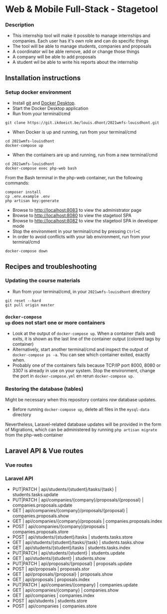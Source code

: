 # Web &amp; Mobile Full-Stack - Stagetool

### Description

* This internship tool will make it possible to manage internships and companies. Each user has it's own role and can do specific things
* The tool will be able to manage students, companies and proposals
* A coordinator wil be able remove, add or change those things
* A company will be able to add proposals
* A student wil be able to write his reports about the internship

## Installation instructions

### Setup docker environment
* Install [git](https://git-scm.com/downloads) and [Docker Desktop](https://www.docker.com/products/docker-desktop).
* Start the Docker Desktop application
* Run from your terminal/cmd
```shell
git clone https://git.ikdoeict.be/louis.dhont/2021wmfs-louisdhont.git
```
* When Docker is up and running, run from your terminal/cmd
```shell
cd 2021wmfs-louisdhont
docker-compose up
```
* When the containers are up and running, run from a new terminal/cmd
```shell
cd 2021wmfs-louisdhont
docker-compose exec php-web bash
```
From the Bash terminal in the php-web container, run the following commands:
```shell
composer install
cp .env.example .env
php artisan key:generate
```
* Browse to [http://localhost:8083](http://localhost:8083) to view the administrator page
* Browse to [http://localhost:8080](http://localhost:8080) to view the stagetool SPA
* Browse to [http://localhost:8082](http://localhost:8082) to view the stagetool SPA in developer mode
* Stop the environment in your terminal/cmd by pressing <code>Ctrl+C</code>
* In order to avoid conflicts with your lab environment, run from your terminal/cmd
```shell
docker-compose down
```

## Recipes and troubleshooting

### Updating the course materials 
* Run from your terminal/cmd, in your <code>2021wmfs-louisdhont</code> directory
```shell
git reset --hard
git pull origin master
```

### <code>docker-compose up</code> does not start one or more containers
* Look at the output of <code>docker-compose up</code>. When a container (fails and) exits, it is shown as the last line of the container output (colored tags by container)
* Alternatively, start another terminal/cmd and inspect the output of <code>docker-compose ps -a</code>. You can see which container exited, exactly when.
* Probably one of the containers fails because TCP/IP port 8000, 8080 or 3307 is already in use on your system. Stop the environment, change the port in <code>docker-compose.yml</code> en rerun <code>docker-compose up</code>.

### Restoring the database (tables)
Might be necessary when this repository contains *raw* database updates.
* Before running <code>docker-compose up</code>, delete all files in the <code>mysql-data</code> directory

Nevertheless, Laravel-related database updates will be provided in the form of Migrations, which can be administered by running ```php artisan migrate``` from the php-web container


## Laravel API & Vue routes

### Vue routes



### Laravel API

* PUT|PATCH | api/students/{student}/tasks/{task} 		   | students.tasks.update
* PUT|PATCH | api/companies/{company}/proposals/{proposal} | companies.proposals.update
* GET  		| api/companies/{company}/proposals/{proposal} | companies.proposals.show
* GET   	| api/companies/{company}/proposals            | companies.proposals.index
* POST      | api/companies/{company}/proposals            | companies.proposals.store
* POST      | api/students/{student}/tasks                 | students.tasks.store
* GET	    | api/students/{student}/tasks/{task}          | students.tasks.show
* GET	    | api/students/{student}/tasks                 | students.tasks.index
* PUT|PATCH | api/students/{student}                       | students.update
* GET		| api/students/{student}                   	   | students.show 
* PUT|PATCH | api/proposals/{proposal}                     | proposals.update
* POST      | api/proposals                            	   | proposals.stor
* GET  		| api/proposals/{proposal}                     | proposals.show
* GET  		| api/proposals                                | proposals.index
* PUT|PATCH | api/companies/{company}                 	   | companies.update
* GET	    | api/companies/{company}                      | companies.show
* GET       | api/companies                           	   | companies.index 
* POST      | api/students                            	   | students.store
* POST      | api/companies                                | companies.store